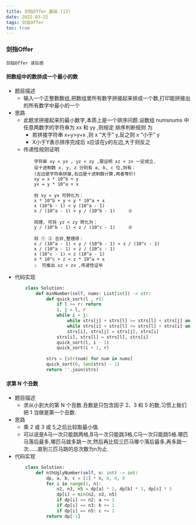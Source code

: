 ```yaml
---
title: 剑指Offer_基础 (13)
date: 2022-03-22
tags: 剑指Offer
toc: true
---
```


### 剑指Offer
    剑指Offer 读后感

<!-- more -->

#### 把数组中的数排成一个最小的数
- 题目描述
    * 输入一个正整数数组,把数组里所有数字拼接起来排成一个数,打印能拼接出的所有数字中最小的一个
- 思路
    * 此题求拼接起来的最小数字,本质上是一个排序问题.设数组 numsnums 中任意两数字的字符串为 xx 和 yy ,则规定 排序判断规则 为
        * 若拼接字符串 x+y>y+x ,则 x “大于” y,反之则 x “小于” y
        * X小于Y表示排序完成后 x应该在y的左边,大于则反之
    * 传递性规则证明
        ```
            字符串 xy < yx , yz < zy ,需证明 xz < zx 一定成立.
            设十进制数 x, y, z 分别有 a, b, c 位,则有：
            (左边是字符串拼接,右边是十进制数计算,两者等价)
            xy = x * 10^b + y 
            yx = y * 10^a + x

            则 xy < yx 可转化为：
            x * 10^b + y < y * 10^a + x
            x (10^b - 1) < y (10^a - 1)
            x / (10^a - 1) < y / (10^b - 1)     ①

            同理, 可将 yz < zy 转化为：
            y / (10^b - 1) < z / (10^c - 1)     ②

            将 ① ② 合并,整理得：
            x / (10^a - 1) < y / (10^b - 1) < z / (10^c - 1)
            x / (10^a - 1) < z / (10^c - 1)
            x (10^c - 1) < z (10^a - 1)
            x * 10^c + z < z * 10^a + x
            ∴  可推出 xz < zx ,传递性证毕
        ```
- 代码实现
    ```python
        class Solution:
            def minNumber(self, nums: List[int]) -> str:
                def quick_sort(l , r):
                    if l >= r: return
                    i, j = l, r
                    while i < j:
                        while strs[j] + strs[l] >= strs[l] + strs[j] and i < j: j -= 1
                        while strs[i] + strs[l] <= strs[l] + strs[i] and i < j: i += 1
                        strs[i], strs[j] = strs[j], strs[i]
                    strs[i], strs[l] = strs[l], strs[i]
                    quick_sort(l, i - 1)
                    quick_sort(i + 1, r)
                
                strs = [str(num) for num in nums]
                quick_sort(0, len(strs) - 1)
                return ''.join(strs)
    ```

#### 求第 N 个丑数
- 题目描述
    * 求从小到大的第 N 个丑数.丑数是只包含因子 2、3 和 5 的数,习惯上我们把 1 当做是第一个丑数.
- 思路
    * 乘 2 或 3 或 5,之后比较取最小值.
    * 可以说是A马一次只能跳两格,B马一次只能跳3格,C马一次只能跳5格.哪匹马落后最多,哪匹马就多跳一次,然后再比较三匹马哪个落后最多,再多跳一次......直到三匹马跳的总次数为n为止. 
- 代码实现
    ```python
        class Solution:
            def nthUglyNumber(self, n: int) -> int:
                dp, a, b, c = [1] * n, 0, 0, 0
                for i in range(1, n):
                    n2, n3, n5 = dp[a] * 2, dp[b] * 3, dp[c] * 5
                    dp[i] = min(n2, n3, n5)
                    if dp[i] == n2: a += 1
                    if dp[i] == n3: b += 1
                    if dp[i] == n5: c += 1
                return dp[-1]
    ```

